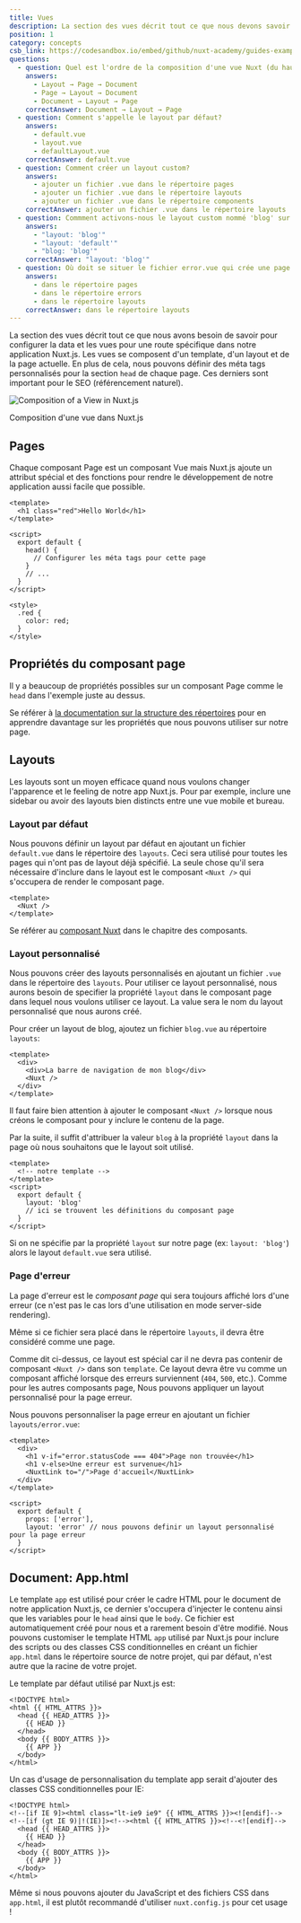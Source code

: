 ```yaml
---
title: Vues
description: La section des vues décrit tout ce que nous devons savoir pour configurer votre data et de potentielles vues pour une route spécifique dans votre application Nuxt.js. Les vues se composent du template d'une app, son layout et la page actuelle.
position: 1
category: concepts
csb_link: https://codesandbox.io/embed/github/nuxt-academy/guides-examples/tree/master/02_concepts/01_views?fontsize=14&hidenavigation=1&theme=dark
questions:
  - question: Quel est l'ordre de la composition d'une vue Nuxt (du haut vers le bas)?
    answers:
      - Layout → Page → Document
      - Page → Layout → Document
      - Document → Layout → Page
    correctAnswer: Document → Layout → Page
  - question: Comment s'appelle le layout par défaut?
    answers:
      - default.vue
      - layout.vue
      - defaultLayout.vue
    correctAnswer: default.vue
  - question: Comment créer un layout custom?
    answers:
      - ajouter un fichier .vue dans le répertoire pages
      - ajouter un fichier .vue dans le répertoire layouts
      - ajouter un fichier .vue dans le répertoire components
    correctAnswer: ajouter un fichier .vue dans le répertoire layouts
  - question: Commment activons-nous le layout custom nommé 'blog' sur votre page?
    answers:
      - "layout: 'blog'"
      - "layout: 'default'"
      - "blog: 'blog'"
    correctAnswer: "layout: 'blog'"
  - question: Où doit se situer le fichier error.vue qui crée une page d'erreur personnalisée?
    answers:
      - dans le répertoire pages
      - dans le répertoire errors
      - dans le répertoire layouts
    correctAnswer: dans le répertoire layouts
---
```


La section des vues décrit tout ce que nous avons besoin de savoir pour configurer la data et les vues pour une route spécifique dans notre application Nuxt.js. Les vues se composent d'un template, d'un layout et de la page actuelle. En plus de cela, nous pouvons définir des méta tags personnalisés pour la section `head` de chaque page. Ces derniers sont important pour le SEO (référencement naturel).

![Composition of a View in Nuxt.js](/docs/2.x/views.png)

Composition d'une vue dans Nuxt.js

## Pages

Chaque composant Page est un composant Vue mais Nuxt.js ajoute un attribut spécial et des fonctions pour rendre le développement de notre application aussi facile que possible.

```html{}[pages/index.vue]
<template>
  <h1 class="red">Hello World</h1>
</template>

<script>
  export default {
    head() {
      // Configurer les méta tags pour cette page
    }
    // ...
  }
</script>

<style>
  .red {
    color: red;
  }
</style>
```

## Propriétés du composant page

Il y a beaucoup de propriétés possibles sur un composant Page comme le `head` dans l'exemple juste au dessus.

<base-alert type="next">

Se référer à [la documentation sur la structure des répertoires](/docs/2.x/directory-structure/nuxt) pour en apprendre davantage sur les propriétés que nous pouvons utiliser sur notre page.

</base-alert>

## Layouts

Les layouts sont un moyen efficace quand nous voulons changer l'apparence et le feeling de notre app Nuxt.js. Pour par exemple, inclure une sidebar ou avoir des layouts bien distincts entre une vue mobile et bureau.

### Layout par défaut

Nous pouvons définir un layout par défaut en ajoutant un fichier `default.vue` dans le répertoire des `layouts`. Ceci sera utilisé pour toutes les pages qui n'ont pas de layout déjà spécifié. La seule chose qu'il sera nécessaire d'inclure dans le layout est le composant `<Nuxt />` qui s'occupera de render le composant page.

```html{}[layouts/default.vue]
<template>
  <Nuxt />
</template>
```

<base-alert type="next">

Se référer au [composant Nuxt](/docs/2.x/features/nuxt-components) dans le chapitre des composants.

</base-alert>

### Layout personnalisé

Nous pouvons créer des layouts personnalisés en ajoutant un fichier `.vue` dans le répertoire des `layouts`. Pour utiliser ce layout personnalisé, nous aurons besoin de specifier la propriété `layout` dans le composant page dans lequel nous voulons utiliser ce layout. La value sera le nom du layout personnalisé que nous aurons créé.

Pour créer un layout de blog, ajoutez un fichier `blog.vue` au répertoire `layouts`:

```html{}[layouts/blog.vue]
<template>
  <div>
    <div>La barre de navigation de mon blog</div>
    <Nuxt />
  </div>
</template>
```

<base-alert>

Il faut faire bien attention à ajouter le composant `<Nuxt />` lorsque nous créons le composant pour y inclure le contenu de la page.

</base-alert>

Par la suite, il suffit d'attribuer la valeur `blog` à la propriété `layout` dans la page où nous souhaitons que le layout soit utilisé.

```html{}[pages/posts.vue]
<template>
  <!-- notre template -->
</template>
<script>
  export default {
    layout: 'blog'
    // ici se trouvent les définitions du composant page
  }
</script>
```

<base-alert type="info">

Si on ne spécifie par la propriété `layout` sur notre page (ex: `layout: 'blog'`) alors le layout `default.vue` sera utilisé.

</base-alert>

<app-modal>
  <code-sandbox :src="csb_link"></code-sandbox>
</app-modal>

### Page d'erreur

La page d'erreur est le _composant page_ qui sera toujours affiché lors d'une erreur (ce n'est pas le cas lors d'une utilisation en mode server-side rendering).

<base-alert>

Même si ce fichier sera placé dans le répertoire `layouts`, il devra être considéré comme une page.

</base-alert>

Comme dit ci-dessus, ce layout est spécial car il ne devra pas contenir de composant `<Nuxt />` dans son `template`. Ce layout devra être vu comme un composant affiché lorsque des erreurs surviennent (`404`, `500`, etc.). Comme pour les autres composants page, Nous pouvons appliquer un layout personnalisé pour la page erreur.

Nous pouvons personnaliser la page erreur en ajoutant un fichier `layouts/error.vue`:

```html{}[layouts/error.vue]
<template>
  <div>
    <h1 v-if="error.statusCode === 404">Page non trouvée</h1>
    <h1 v-else>Une erreur est survenue</h1>
    <NuxtLink to="/">Page d'accueil</NuxtLink>
  </div>
</template>

<script>
  export default {
    props: ['error'],
    layout: 'error' // nous pouvons definir un layout personnalisé pour la page erreur
  }
</script>
```

## Document: App.html

Le template `app` est utilisé pour créer le cadre HTML pour le document de notre application Nuxt.js, ce dernier s'occupera d'injecter le contenu ainsi que les variables pour le `head` ainsi que le `body`. Ce fichier est automatiquement créé pour nous et a rarement besoin d'être modifié. Nous pouvons customiser le template HTML `app` utilisé par Nuxt.js pour inclure des scripts ou des classes CSS conditionnelles en créant un fichier `app.html` dans le répertoire source de notre projet, qui par défaut, n'est autre que la racine de votre projet.

Le template par défaut utilisé par Nuxt.js est:

```html{}[app.html]
<!DOCTYPE html>
<html {{ HTML_ATTRS }}>
  <head {{ HEAD_ATTRS }}>
    {{ HEAD }}
  </head>
  <body {{ BODY_ATTRS }}>
    {{ APP }}
  </body>
</html>
```

Un cas d'usage de personnalisation du template app serait d'ajouter des classes CSS conditionnelles pour IE:

```html{}[app.html]
<!DOCTYPE html>
<!--[if IE 9]><html class="lt-ie9 ie9" {{ HTML_ATTRS }}><![endif]-->
<!--[if (gt IE 9)|!(IE)]><!--><html {{ HTML_ATTRS }}><!--<![endif]-->
  <head {{ HEAD_ATTRS }}>
    {{ HEAD }}
  </head>
  <body {{ BODY_ATTRS }}>
    {{ APP }}
  </body>
</html>
```

<base-alert type="info">

Même si nous pouvons ajouter du JavaScript et des fichiers CSS dans `app.html`, il est plutôt recommandé d'utiliser `nuxt.config.js` pour cet usage !

</base-alert>

<quiz :questions="questions"></quiz>
